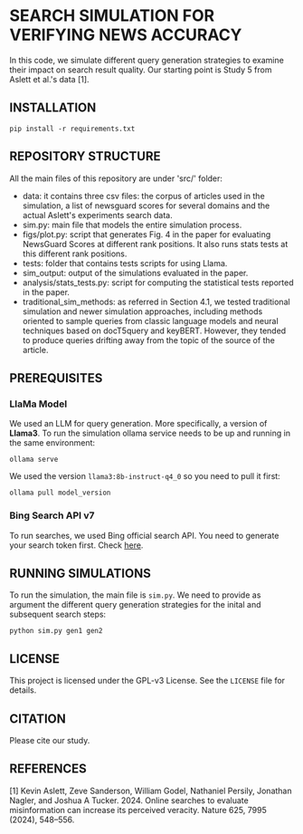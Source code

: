 # SEARCH SIMULATION FOR VERIFYING NEWS ACCURACY

In this code, we simulate different query generation strategies to examine their impact on search result quality. Our starting point is Study 5 from Aslett et al.'s data [1].

## INSTALLATION

```
pip install -r requirements.txt
```

## REPOSITORY STRUCTURE

All the main files of this repository are under 'src/' folder:

- data: it contains three csv files: the corpus of articles used in the simulation, a list of newsguard scores for several domains and the actual Aslett's experiments search data.
- sim.py: main file that models the entire simulation process.
- figs/plot.py: script that generates Fig. 4 in the paper for evaluating NewsGuard Scores at different rank positions. It also runs stats tests at this different rank positions.
- tests: folder that contains tests scripts for using Llama.
- sim_output: output of the simulations evaluated in the paper.
- analysis/stats_tests.py: script for computing the statistical tests reported in the paper.
- traditional_sim_methods: as referred in Section 4.1, we tested traditional simulation and newer simulation approaches, including methods oriented to sample queries from classic language models and neural techniques based on docT5query and keyBERT. However, they tended to produce queries drifting away from the topic of the source of the article.  

## PREREQUISITES


### LlaMa Model

We used an LLM for query generation. More specifically, a version of **Llama3**. To run the simulation ollama service needs to be up and running in the same environment:

```
ollama serve
```

We used the version `llama3:8b-instruct-q4_0` so you need to pull it first:

```
ollama pull model_version
```

### Bing Search API v7

To run searches, we used Bing official search API. You need to generate your search token first. Check [here](https://docs.microsoft.com/en-us/bing/search-apis/bing-web-search/overview).

## RUNNING SIMULATIONS

To run the simulation, the main file is `sim.py`. We need to provide as argument the different query generation strategies for the inital and subsequent search steps:

```
python sim.py gen1 gen2
```

## LICENSE

This project is licensed under the GPL-v3 License. See the `LICENSE` file for details.

## CITATION

Please cite our study.

## REFERENCES

[1] Kevin Aslett, Zeve Sanderson, William Godel, Nathaniel Persily, Jonathan Nagler, and Joshua A Tucker. 2024. Online searches to evaluate misinformation can increase its perceived veracity. Nature 625, 7995 (2024), 548–556.